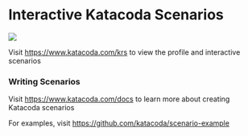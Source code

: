 # Interactive Katacoda Scenarios

[![](http://shields.katacoda.com/katacoda/krs/count.svg)](https://www.katacoda.com/krs "Get your profile on Katacoda.com")

Visit https://www.katacoda.com/krs to view the profile and interactive scenarios

### Writing Scenarios
Visit https://www.katacoda.com/docs to learn more about creating Katacoda scenarios

For examples, visit https://github.com/katacoda/scenario-example
